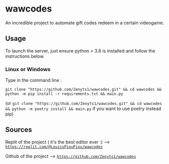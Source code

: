 # wawcodes
An incredible project to automate gift codes redeem in a certain videogame.

## Usage
To launch the server, just ensure python > 3.8 is installed and follow the instructions below.

### Linux or Windows
Type in the command line :

`git clone "https://github.com/Zenyts1/wawcodes.git" && cd wawcodes && python -m pip install -r requirements.txt && main.py`

(or `git clone "https://github.com/Zenyts1/wawcodes.git" && cd wawcodes && python -m poetry install && main.py` if you want to use poetry instead pip)

## Sources
Replit of the project ( it's the best editor ever :) -->  [`https://replit.com/@LouissPiouPiou/wawcodes`](https://replit.com/@LouissPiouPiou/wawcodes)

Github of the project --> [`https://github.com/Zenyts1/wawcodes`](https://github.com/Zenyts1/wawcodes)